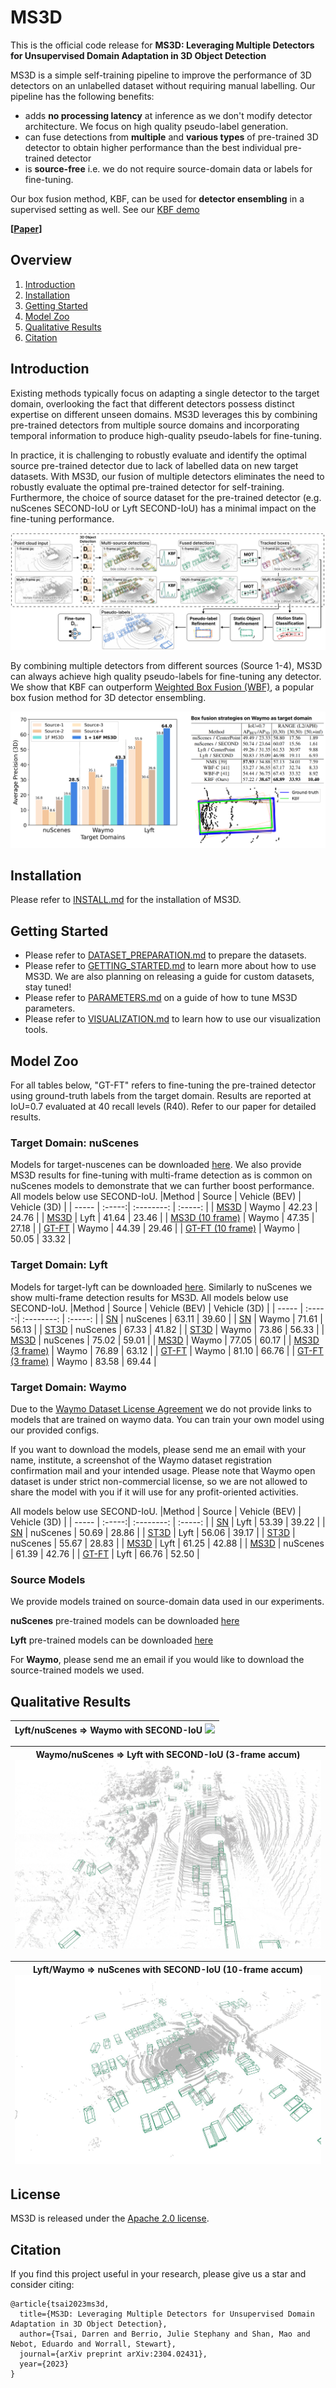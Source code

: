 # MS3D
This is the official code release for **MS3D: Leveraging Multiple Detectors for Unsupervised Domain Adaptation in 3D Object Detection** 

MS3D is a simple self-training pipeline to improve the performance of 3D detectors on an unlabelled dataset without requiring manual labelling. Our pipeline has the following benefits:
- adds **no processing latency** at inference as we don't modify detector architecture. We focus on high quality pseudo-label generation.
- can fuse detections from **multiple** and **various types** of pre-trained 3D detector to obtain higher performance than the best individual pre-trained detector
- is **source-free** i.e. we do not require source-domain data or labels for fine-tuning.

Our box fusion method, KBF, can be used for **detector ensembling** in a supervised setting as well. See our [KBF demo](tools/kbf_demo.ipynb)

**[[Paper](https://arxiv.org/abs/2304.02431)]**

## Overview
1. [Introduction](#introduction)
2. [Installation](#installation)
3. [Getting Started](#getting-started)
4. [Model Zoo](#model-zoo)
5. [Qualitative Results](#qualitative-results)
6. [Citation](#citation)

## Introduction

Existing methods typically focus on adapting a single detector to the target domain, overlooking the fact that different detectors possess distinct expertise on different unseen domains. MS3D leverages this by combining pre-trained detectors from multiple source domains and incorporating temporal information to produce high-quality pseudo-labels for fine-tuning. 

In practice, it is challenging to robustly evaluate and identify the optimal source pre-trained detector due to lack of labelled data on new target datasets. With MS3D, our fusion of multiple detectors eliminates the need to robustly evaluate the optimal pre-trained detector for self-training. Furthermore, the choice of source dataset for the pre-trained detector (e.g. nuScenes SECOND-IoU or Lyft SECOND-IoU) has a minimal impact on the fine-tuning performance. 

<p align="center">
  <img src="docs/media/ms3d_pipeline.png">
</p>

By combining multiple detectors from different sources (Source 1-4), MS3D can always achieve high quality pseudo-labels for fine-tuning any detector. We show that KBF can outperform [Weighted Box Fusion (WBF)](https://github.com/ZFTurbo/Weighted-Boxes-Fusion), a popular box fusion method for 3D detector ensembling.
<p align="center">
  <img src="docs/media/github_collage.png" width="%96">
</p>

## Installation

Please refer to [INSTALL.md](docs/INSTALL.md) for the installation of MS3D.

## Getting Started

- Please refer to [DATASET_PREPARATION.md](docs/DATASET_PREPARATION.md) to prepare the datasets. 
- Please refer to [GETTING_STARTED.md](docs/GETTING_STARTED.md) to learn more about how to use MS3D. We are also planning on releasing a guide for custom datasets, stay tuned!
- Please refer to [PARAMETERS.md](docs/PARAMETERS.md) on a guide of how to tune MS3D parameters.
- Please refer to [VISUALIZATION.md](docs/VISUALIZATION.md) to learn how to use our visualization tools.

## Model Zoo
For all tables below, "GT-FT" refers to fine-tuning the pre-trained detector using ground-truth labels from the target domain. Results are reported at IoU=0.7 evaluated at 40 recall levels (R40). Refer to our paper for detailed results.

### Target Domain: nuScenes

Models for target-nuscenes can be downloaded [here](https://drive.google.com/drive/folders/17KYsR6jfNm-erTwN2KvaeicrzUsZ1Vmi?usp=share_link). We also provide MS3D results for fine-tuning with multi-frame detection as is common on nuScenes models to demonstrate that we can further boost performance. All models below use SECOND-IoU.
|Method           | Source | Vehicle (BEV) | Vehicle (3D) | 
| -----           | :-----:| :--------: | :-----: | 
| [MS3D](tools/cfgs/target-nuscenes/ft_waymo_secondiou.yaml)            | Waymo  | 42.23      | 24.76   | 
| [MS3D](tools/cfgs/target-nuscenes/ft_lyft_secondiou.yaml)            | Lyft   | 41.64      | 23.46   | 
| [MS3D (10 frame)](tools/cfgs/target-nuscenes/ft_waymo_secondiou_10frames.yaml) | Waymo  | 47.35      | 27.18   | 
| [GT-FT](tools/cfgs/target-nuscenes/ft_waymo_secondiou.yaml) | Waymo  | 44.39      | 29.46   | 
| [GT-FT (10 frame)](tools/cfgs/target-nuscenes/ft_waymo_secondiou_10frames.yaml) | Waymo  | 50.05      | 33.32   | 

### Target Domain: Lyft
Models for target-lyft can be downloaded [here](https://drive.google.com/drive/folders/1Cpd_OZv9F7_Np2Cdz3CINOnastXyY1y_?usp=share_link). Similarly to nuScenes we show multi-frame detection results for MS3D. All models below use SECOND-IoU.
|Method           | Source | Vehicle (BEV) | Vehicle (3D) | 
| -----           | :-----:| :--------: | :-----: | 
| [SN](tools/cfgs/nuscenes_models/sn_lyft_uda_secondiou.yaml)             | nuScenes  | 63.11      | 39.60   | 
| [SN](tools/cfgs/waymo_models/sn_lyft_uda_secondiou.yaml)          | Waymo  | 71.61      | 56.13   | 
| [ST3D](tools/cfgs/target-lyft/st3d_nuscenes_secondiou.yaml)                                 | nuScenes  | 67.33      | 41.82   | 
| [ST3D](tools/cfgs/target-lyft/st3d_waymo_secondiou.yaml)                                   | Waymo  | 73.86      | 56.33   | 
| [MS3D](tools/cfgs/target-lyft/ft_nuscenes_secondiou.yaml)            | nuScenes   | 75.02      | 59.01   | 
| [MS3D](tools/cfgs/target-lyft/ft_waymo_secondiou.yaml)            | Waymo  | 77.05      | 60.17   | 
| [MS3D (3 frame)](tools/cfgs/target-lyft/ft_waymo_secondiou_multiframe.yaml)            | Waymo  | 76.89      | 63.12   | 
| [GT-FT](tools/cfgs/target-lyft/ft_waymo_secondiou.yaml) | Waymo  | 81.10      | 66.76   |
| [GT-FT (3 frame)](tools/cfgs/target-lyft/ft_waymo_secondiou_multiframe.yaml) | Waymo  | 83.58      | 69.44   | 


### Target Domain: Waymo

Due to the [Waymo Dataset License Agreement](https://waymo.com/open/terms/) we do not provide links to models that are trained on waymo data. You can train your own model using our provided configs.

If you want to download the models, please send me an email with your name, institute, a screenshot of the Waymo dataset registration confirmation mail and your intended usage. Please note that Waymo open dataset is under strict non-commercial license, so we are not allowed to share the model with you if it will use for any profit-oriented activities.

All models below use SECOND-IoU.
|Method           | Source | Vehicle (BEV) | Vehicle (3D) | 
| -----           | :-----:| :--------: | :-----: | 
| [SN](tools/cfgs/lyft_models/sn_waymo_uda_secondiou_vehicle.yaml)              | Lyft  | 53.39      | 39.22   | 
| [SN](tools/cfgs/nuscenes_models/sn_waymo_uda_secondiou_vehicle.yaml)              | nuScenes  | 50.69      | 28.86   | 
| [ST3D](tools/cfgs/target-waymo/st3d_lyft_secondiou.yaml)                                  | Lyft  | 56.06      | 39.17   | 
| [ST3D](tools/cfgs/target-waymo/st3d_nuscenes_secondiou.yaml)                                  | nuScenes  | 55.67      | 28.83   | 
| [MS3D](tools/cfgs/target-waymo/ft_nuscenes_secondiou.yaml)            | Lyft  | 61.25      | 42.88   | 
| [MS3D](tools/cfgs/target-nuscenes/ft_lyft_secondiou.yaml)            | nuScenes   | 61.39      | 42.76   | 
| [GT-FT](tools/cfgs/target-waymo/ft_nuscenes_secondiou.yaml) | Lyft  | 66.76      | 52.50   | 


### Source Models
We provide models trained on source-domain data used in our experiments.

**nuScenes** pre-trained models can be downloaded [here](https://drive.google.com/drive/folders/1hCB5ODFUBqnwwjDO7hdpHq6qgQFaAG72?usp=share_link)

**Lyft** pre-trained models can be downloaded [here](https://drive.google.com/drive/folders/12vVM6WtjG38SjUNhhkgy3ZvkZZDm2Edh?usp=share_link)

For **Waymo**, please send me an email if you would like to download the source-trained models we used.
## Qualitative Results
|Lyft/nuScenes &rArr; Waymo with SECOND-IoU <img src="docs/media/target_waymo_lyft_secondiou_1frame_4288_10-40_compressed.gif">|
| -------------------------------- |


|Waymo/nuScenes &rArr; Lyft with SECOND-IoU (3-frame accum) <img src="docs/media/target_lyft_waymo_secondiou_3frame_6312_compressed_50-84.gif">|
| -------------------------------- |


|Lyft/Waymo &rArr; nuScenes with SECOND-IoU (10-frame accum) <img src="docs/media/target_nuscenes_waymo_secondiou_10frame_2718_compressed_1-16.gif">|
| -------------------------------- |


## License


MS3D is released under the [Apache 2.0 license](LICENSE).


## Citation
If you find this project useful in your research, please give us a star and consider citing:

```
@article{tsai2023ms3d,
  title={MS3D: Leveraging Multiple Detectors for Unsupervised Domain Adaptation in 3D Object Detection},
  author={Tsai, Darren and Berrio, Julie Stephany and Shan, Mao and Nebot, Eduardo and Worrall, Stewart},
  journal={arXiv preprint arXiv:2304.02431},
  year={2023}
}


